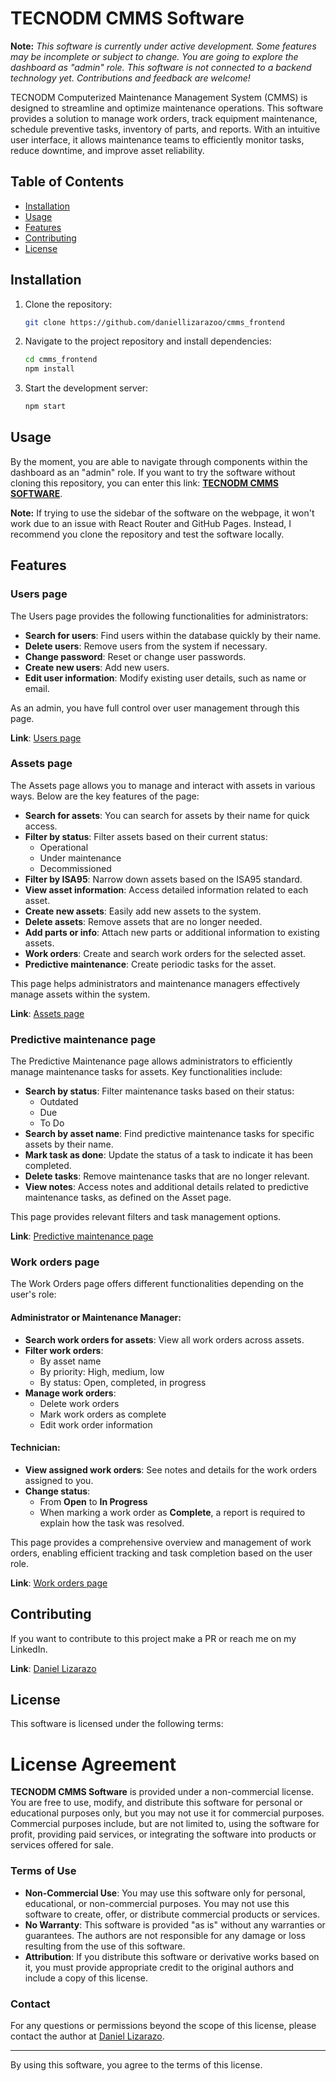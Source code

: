 # TECNODM CMMS Software

**Note:** *This software is currently under active development. Some features may be incomplete or subject to change. You are going to explore the dashboard as "admin" role. This software is not connected to a backend technology yet. Contributions and feedback are welcome!*

TECNODM Computerized Maintenance Management System (CMMS) is designed to streamline and optimize maintenance operations. This software provides a solution to manage work orders, track equipment maintenance, schedule preventive tasks, inventory of parts, and reports. With an intuitive user interface, it allows maintenance teams to efficiently monitor tasks, reduce downtime, and improve asset reliability.

## Table of Contents

- [Installation](#installation)
- [Usage](#usage)
- [Features](#features)
- [Contributing](#contributing)
- [License](#license)

## Installation

1. Clone the repository:
    ```bash
    git clone https://github.com/daniellizarazoo/cmms_frontend
    ```

2. Navigate to the project repository and install dependencies:
    ```bash
    cd cmms_frontend
    npm install
    ```

3. Start the development server:
    ```bash
    npm start
    ```

## Usage

By the moment, you are able to navigate through components within the dashboard as an "admin" role. If you want to try the software without cloning this repository, you can enter this link: [**TECNODM CMMS SOFTWARE**](https://daniellizarazoo.github.io/cmms_frontend/#/ordentrabajo).

**Note:** If trying to use the sidebar of the software on the webpage, it won't work due to an issue with React Router and GitHub Pages. Instead, I recommend you clone the repository and test the software locally.

## Features

### Users page

The Users page provides the following functionalities for administrators:

- **Search for users**: Find users within the database quickly by their name.
- **Delete users**: Remove users from the system if necessary.
- **Change password**: Reset or change user passwords.
- **Create new users**: Add new users.
- **Edit user information**: Modify existing user details, such as name or email.

As an admin, you have full control over user management through this page.

**Link**: [Users page](https://daniellizarazoo.github.io/cmms_frontend/#/admin)

### Assets page

The Assets page allows you to manage and interact with assets in various ways. Below are the key features of the page:

- **Search for assets**: You can search for assets by their name for quick access.
- **Filter by status**: Filter assets based on their current status:
  - Operational
  - Under maintenance
  - Decommissioned
- **Filter by ISA95**: Narrow down assets based on the ISA95 standard.
- **View asset information**: Access detailed information related to each asset.
- **Create new assets**: Easily add new assets to the system.
- **Delete assets**: Remove assets that are no longer needed.
- **Add parts or info**: Attach new parts or additional information to existing assets.
- **Work orders**: Create and search work orders for the selected asset.
- **Predictive maintenance**: Create periodic tasks for the asset.

This page helps administrators and maintenance managers effectively manage assets within the system.

**Link**: [Assets page](https://daniellizarazoo.github.io/cmms_frontend/#/equipos)

### Predictive maintenance page

The Predictive Maintenance page allows administrators to efficiently manage maintenance tasks for assets. Key functionalities include:

- **Search by status**: Filter maintenance tasks based on their status:
  - Outdated
  - Due
  - To Do
- **Search by asset name**: Find predictive maintenance tasks for specific assets by their name.
- **Mark task as done**: Update the status of a task to indicate it has been completed.
- **Delete tasks**: Remove maintenance tasks that are no longer relevant.
- **View notes**: Access notes and additional details related to predictive maintenance tasks, as defined on the Asset page.

This page provides relevant filters and task management options.

**Link**: [Predictive maintenance page](https://daniellizarazoo.github.io/cmms_frontend/#/mantenimientopredictivo)

### Work orders page

The Work Orders page offers different functionalities depending on the user's role:

#### Administrator or Maintenance Manager:

- **Search work orders for assets**: View all work orders across assets.
- **Filter work orders**:
  - By asset name
  - By priority: High, medium, low
  - By status: Open, completed, in progress
- **Manage work orders**:
  - Delete work orders
  - Mark work orders as complete
  - Edit work order information

#### Technician:

- **View assigned work orders**: See notes and details for the work orders assigned to you.
- **Change status**:
  - From **Open** to **In Progress**
  - When marking a work order as **Complete**, a report is required to explain how the task was resolved.

This page provides a comprehensive overview and management of work orders, enabling efficient tracking and task completion based on the user role.

**Link**: [Work orders page](https://daniellizarazoo.github.io/cmms_frontend/#/ordentrabajo)

## Contributing 

If you want to contribute to this project make a PR or reach me on my LinkedIn.

**Link**: [Daniel Lizarazo](https://linkedin.com/in/daniellizarazoo)

## License


This software is licensed under the following terms:

# License Agreement

**TECNODM CMMS Software** is provided under a non-commercial license. You are free to use, modify, and distribute this software for personal or educational purposes only, but you may not use it for commercial purposes. Commercial purposes include, but are not limited to, using the software for profit, providing paid services, or integrating the software into products or services offered for sale.

### Terms of Use

- **Non-Commercial Use**: You may use this software only for personal, educational, or non-commercial purposes. You may not use this software to create, offer, or distribute commercial products or services.
- **No Warranty**: This software is provided "as is" without any warranties or guarantees. The authors are not responsible for any damage or loss resulting from the use of this software.
- **Attribution**: If you distribute this software or derivative works based on it, you must provide appropriate credit to the original authors and include a copy of this license.

### Contact

For any questions or permissions beyond the scope of this license, please contact the author at [Daniel Lizarazo](https://linkedin.com/in/daniellizarazoo).

---

By using this software, you agree to the terms of this license.